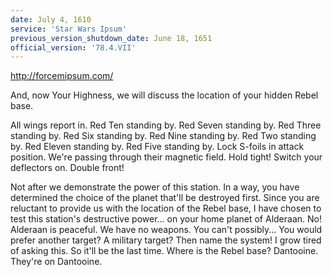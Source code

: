 ```yaml
---
date: July 4, 1610
service: 'Star Wars Ipsum'
previous_version_shutdown_date: June 18, 1651
official_version: '78.4.VII'
---
```


http://forcemipsum.com/

And, now Your Highness, we will discuss the location of your hidden Rebel base.

All wings report in. Red Ten standing by. Red Seven standing by. Red Three standing by. Red Six standing by. Red Nine standing by. Red Two standing by. Red Eleven standing by. Red Five standing by. Lock S-foils in attack position. We're passing through their magnetic field. Hold tight! Switch your deflectors on. Double front!

Not after we demonstrate the power of this station. In a way, you have determined the choice of the planet that'll be destroyed first. Since you are reluctant to provide us with the location of the Rebel base, I have chosen to test this station's destructive power... on your home planet of Alderaan. No! Alderaan is peaceful. We have no weapons. You can't possibly... You would prefer another target? A military target? Then name the system! I grow tired of asking this. So it'll be the last time. Where is the Rebel base? Dantooine. They're on Dantooine.
